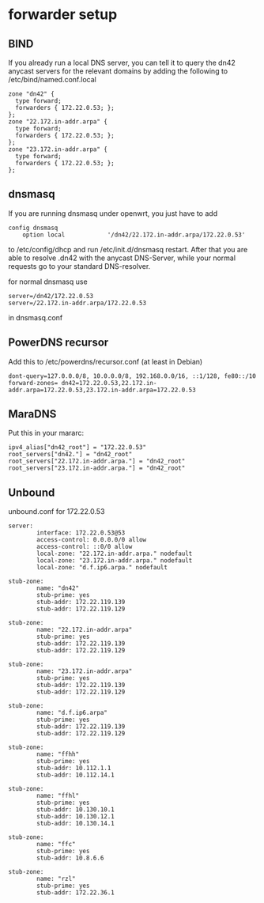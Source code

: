 # forwarder setup
## BIND

If you already run a local DNS server, you can tell it to query the dn42 anycast servers for the relevant domains
by adding the following to /etc/bind/named.conf.local 

```
zone "dn42" {
  type forward;
  forwarders { 172.22.0.53; };
};
zone "22.172.in-addr.arpa" {
  type forward;
  forwarders { 172.22.0.53; };
};
zone "23.172.in-addr.arpa" {
  type forward;
  forwarders { 172.22.0.53; };
};
```

## dnsmasq

If you are running dnsmasq under openwrt, you just have to add 

```
config dnsmasq
    option local            '/dn42/22.172.in-addr.arpa/172.22.0.53'
```

to /etc/config/dhcp and run /etc/init.d/dnsmasq restart. After that you are able to resolve .dn42 
with the anycast DNS-Server, while your normal requests go to your standard DNS-resolver.

for normal dnsmasq use

```
server=/dn42/172.22.0.53
server=/22.172.in-addr.arpa/172.22.0.53
```
in dnsmasq.conf

## PowerDNS recursor
Add this to /etc/powerdns/recursor.conf (at least in Debian)

```
dont-query=127.0.0.0/8, 10.0.0.0/8, 192.168.0.0/16, ::1/128, fe80::/10
forward-zones= dn42=172.22.0.53,22.172.in-addr.arpa=172.22.0.53,23.172.in-addr.arpa=172.22.0.53
```

## MaraDNS
Put this in your mararc:

```
ipv4_alias["dn42_root"] = "172.22.0.53"
root_servers["dn42."] = "dn42_root"
root_servers["22.172.in-addr.arpa."] = "dn42_root"
root_servers["23.172.in-addr.arpa."] = "dn42_root"
```

## Unbound
unbound.conf for 172.22.0.53

```
server:
        interface: 172.22.0.53@53
        access-control: 0.0.0.0/0 allow
        access-control: ::0/0 allow
        local-zone: "22.172.in-addr.arpa." nodefault
        local-zone: "23.172.in-addr.arpa." nodefault
        local-zone: "d.f.ip6.arpa." nodefault

stub-zone:
        name: "dn42"
        stub-prime: yes
        stub-addr: 172.22.119.139
        stub-addr: 172.22.119.129

stub-zone:
        name: "22.172.in-addr.arpa"
        stub-prime: yes
        stub-addr: 172.22.119.139
        stub-addr: 172.22.119.129

stub-zone:
        name: "23.172.in-addr.arpa"
        stub-prime: yes
        stub-addr: 172.22.119.139
        stub-addr: 172.22.119.129

stub-zone:
        name: "d.f.ip6.arpa"
        stub-prime: yes
        stub-addr: 172.22.119.139
        stub-addr: 172.22.119.129

stub-zone:
        name: "ffhh"
        stub-prime: yes
        stub-addr: 10.112.1.1
        stub-addr: 10.112.14.1

stub-zone:
        name: "ffhl"
        stub-prime: yes
        stub-addr: 10.130.10.1
        stub-addr: 10.130.12.1
        stub-addr: 10.130.14.1

stub-zone:
        name: "ffc"
        stub-prime: yes
        stub-addr: 10.8.6.6

stub-zone:
        name: "rzl"
        stub-prime: yes
        stub-addr: 172.22.36.1
```